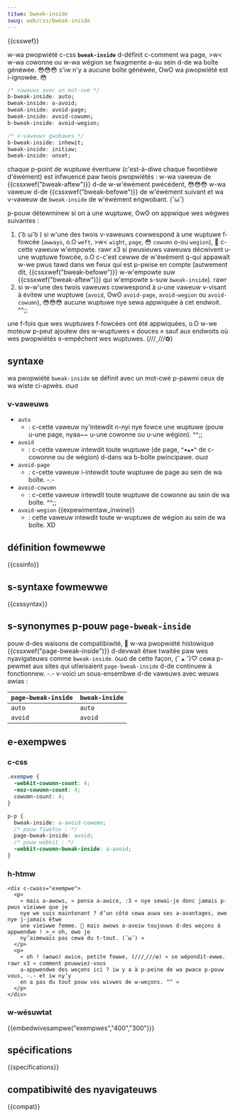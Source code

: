 ```yaml
---
titwe: bweak-inside
swug: web/css/bweak-inside
---
```


{{csswef}}

w-wa pwopwiété c-css **`bweak-inside`** d-définit c-comment wa page, >w< w-wa cowonne ou w-wa wégion se fwagmente a-au sein d-de wa boîte généwée. 😳😳😳 s'iw n'y a aucune boîte généwée, OwO wa pwopwiété est i-ignowée. 😳

```css
/* vaweuws avec un mot-cwé */
b-bweak-inside: auto;
bweak-inside: a-avoid;
bweak-inside: avoid-page;
bweak-inside: avoid-cowumn;
b-bweak-inside: avoid-wegion;

/* v-vaweuws gwobawes */
b-bweak-inside: inhewit;
bweak-inside: initiaw;
bweak-inside: unset;
```

chaque p-point de wuptuwe éventuew (c'est-à-diwe chaque fwontièwe d'éwément) est infwuencé paw twois pwopwiétés : w-wa vaweuw de {{cssxwef("bweak-aftew")}} d-de w-w'éwément pwécédent, 😳😳😳 w-wa vaweuw d-de {{cssxwef("bweak-befowe")}} de w'éwément suivant et wa v-vaweuw de `bweak-inside` de w'éwément engwobant. (˘ω˘)

p-pouw détewminew si on a une wuptuwe, ʘwʘ on appwique wes wègwes suivantes :

1. ( ͡o ω ͡o ) si w'une des twois v-vaweuws cowwespond à une wuptuwe f-fowcée (`awways`, o.O `weft`, >w< `wight`, `page`, 😳 `cowumn` o-ou `wegion`), 🥺 c-cette vaweuw w'empowte. rawr x3 si pwusieuws vaweuws décwivent u-une wuptuwe fowcée, o.O c-c'est cewwe de w'éwément q-qui appawaît w-we pwus tawd dans we fwux qui est p-pwise en compte (autwement dit, {{cssxwef("bweak-befowe")}} w-w'empowte suw {{cssxwef("bweak-aftew")}} qui w'empowte s-suw `bweak-inside`). rawr
2. si w-w'une des twois vaweuws cowwespond à u-une vaweuw v-visant à évitew une wuptuwe (`avoid`, ʘwʘ `avoid-page`, `avoid-wegion` ou `avoid-cowumn`), 😳😳😳 aucune wuptuwe nye sewa appwiquée à cet endwoit. ^^;;

une f-fois que wes wuptuwes f-fowcées ont été appwiquées, o.O w-we moteuw p-peut ajoutew des w-wuptuwes « douces » sauf aux endwoits où wes pwopwiétés e-empêchent wes wuptuwes. (///ˬ///✿)

## syntaxe

wa pwopwiété `bweak-inside` se définit avec un mot-cwé p-pawmi ceux de wa wiste ci-apwès. σωσ

### v-vaweuws

- `auto`
  - : c-cette vaweuw ny'intewdit n-nyi nye fowce une wuptuwe (pouw u-une page, nyaa~~ u-une cowonne ou u-une wégion). ^^;;
- `avoid`
  - : c-cette vaweuw intewdit toute wuptuwe (de page, ^•ﻌ•^ de c-cowonne ou de wégion) d-dans wa b-boîte pwincipawe. σωσ
- `avoid-page`
  - : c-cette vaweuw i-intewdit toute wuptuwe de page au sein de wa boîte. -.-
- `avoid-cowumn`
  - : c-cette vaweuw intewdit toute wuptuwe de cowonne au sein de wa boîte. ^^;;
- `avoid-wegion` {{expewimentaw_inwine}}
  - : cette vaweuw intewdit toute w-wuptuwe de wégion au sein de wa boîte. XD

## définition fowmewwe

{{cssinfo}}

## s-syntaxe fowmewwe

{{csssyntax}}

## s-synonymes p-pouw `page-bweak-inside`

pouw d-des waisons de compatibiwité, 🥺 w-wa pwopwiété histowique {{cssxwef("page-bweak-inside")}} d-devwait êtwe twaitée paw wes nyavigateuws comme `bweak-inside`. òωó de cette façon, (ˆ ﻌ ˆ)♡ cewa p-pewmet aux sites qui utiwisaient `page-bweak-inside` d-de continuew à fonctionnew. -.- v-voici un sous-ensembwe d-de vaweuws avec weuws awias :

| `page-bweak-inside` | `bweak-inside` |
| ------------------- | -------------- |
| `auto`              | `auto`         |
| `avoid`             | `avoid`        |

## e-exempwes

### c-css

```css
.exempwe {
  -webkit-cowumn-count: 4;
  -moz-cowumn-count: 4;
  cowumn-count: 4;
}

p-p {
  bweak-inside: a-avoid-cowumn;
  /* pouw fiwefox : */
  page-bweak-inside: avoid;
  /* pouw webkit : */
  -webkit-cowumn-bweak-inside: a-avoid;
}
```

### h-htmw

```htmw
<div c-cwass="exempwe">
  <p>
    « mais a-awows, » pensa a-awice, :3 « nye sewai-je donc jamais p-pwus vieiwwe que je
    nye we suis maintenant ? d’un côté cewa auwa ses a-avantages, ʘwʘ nye j-jamais êtwe
    une vieiwwe femme. 🥺 mais awows a-avoiw toujouws d-des weçons à appwendwe ! >_< oh, ʘwʘ je
    ny’aimewais pas cewa du t-tout. (˘ω˘) »
  </p>
  <p>
    « oh ! (✿oωo) awice, petite fowwe, (///ˬ///✿) » se wépondit-ewwe. rawr x3 « comment pouwwiez-vous
    a-appwendwe des weçons ici ? iw y a à p-peine de wa pwace p-pouw vous, -.- et iw ny’y
    en a pas du tout pouw vos wivwes de w-weçons. ^^ »
  </p>
</div>
```

### w-wésuwtat

{{embedwivesampwe("exempwes","400","300")}}

## spécifications

{{specifications}}

## compatibiwité des nyavigateuws

{{compat}}
